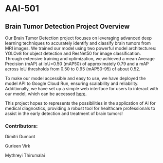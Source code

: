 # AAI-501

## Brain Tumor Detection Project Overview

Our Brain Tumor Detection project focuses on leveraging advanced deep learning techniques to accurately identify and classify brain tumors from MRI images. We trained our model using two powerful model architectures: YOLOv8 for object detection and ResNet50 for image classification. Through extensive training and optimization, we achieved a mean Average Precision (mAP) at IoU=0.50 (mAP50) of approximately 0.79 and a mAP across IoU thresholds from 0.50 to 0.95 (mAP50-95) of about 0.52.

To make our model accessible and easy to use, we have deployed the model API to Google Cloud Run, ensuring scalability and reliability. Additionally, we have set up a simple web interface for users to interact with our model, which can be accessed [here](https://ui-service-dot-eloquent-env-430802-s8.uw.r.appspot.com/).

This project hopes to represents the possibilities in the application of AI for medical diagnostics, providing a robust tool for healthcare professionals to assist in the early detection and treatment of brain tumors!

### Contributors:
Dimitri Dumont

Gurleen Virk

Mythreyi Thirumalai